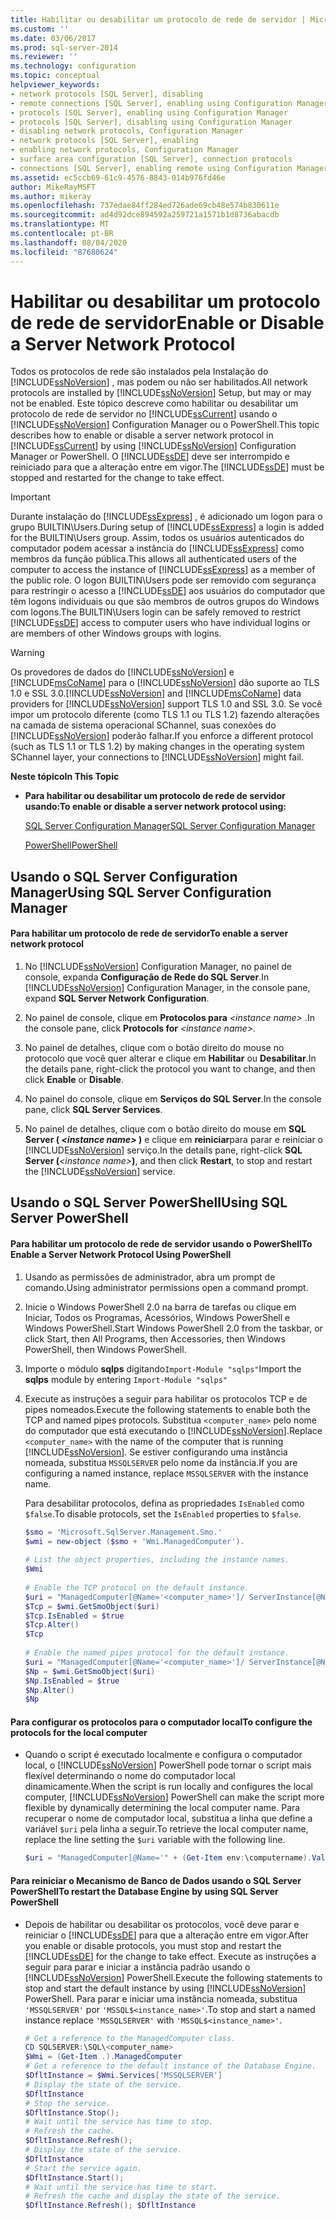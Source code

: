 ```yaml
---
title: Habilitar ou desabilitar um protocolo de rede de servidor | Microsoft Docs
ms.custom: ''
ms.date: 03/06/2017
ms.prod: sql-server-2014
ms.reviewer: ''
ms.technology: configuration
ms.topic: conceptual
helpviewer_keywords:
- network protocols [SQL Server], disabling
- remote connections [SQL Server], enabling using Configuration Manager
- protocols [SQL Server], enabling using Configuration Manager
- protocols [SQL Server], disabling using Configuration Manager
- disabling network protocols, Configuration Manager
- network protocols [SQL Server], enabling
- enabling network protocols, Configuration Manager
- surface area configuration [SQL Server], connection protocols
- connections [SQL Server], enabling remote using Configuration Manager
ms.assetid: ec5ccb69-61c9-4576-8843-014b976fd46e
author: MikeRayMSFT
ms.author: mikeray
ms.openlocfilehash: 737edae84ff284ed726ade69cb48e574b830611e
ms.sourcegitcommit: ad4d92dce894592a259721a1571b1d8736abacdb
ms.translationtype: MT
ms.contentlocale: pt-BR
ms.lasthandoff: 08/04/2020
ms.locfileid: "87680624"
---
```

# <a name="enable-or-disable-a-server-network-protocol"></a><span data-ttu-id="391d8-102">Habilitar ou desabilitar um protocolo de rede de servidor</span><span class="sxs-lookup"><span data-stu-id="391d8-102">Enable or Disable a Server Network Protocol</span></span>
  <span data-ttu-id="391d8-103">Todos os protocolos de rede são instalados pela Instalação do [!INCLUDE[ssNoVersion](../../includes/ssnoversion-md.md)] , mas podem ou não ser habilitados.</span><span class="sxs-lookup"><span data-stu-id="391d8-103">All network protocols are installed by [!INCLUDE[ssNoVersion](../../includes/ssnoversion-md.md)] Setup, but may or may not be enabled.</span></span> <span data-ttu-id="391d8-104">Este tópico descreve como habilitar ou desabilitar um protocolo de rede de servidor no [!INCLUDE[ssCurrent](../../includes/sscurrent-md.md)] usando o [!INCLUDE[ssNoVersion](../../includes/ssnoversion-md.md)] Configuration Manager ou o PowerShell.</span><span class="sxs-lookup"><span data-stu-id="391d8-104">This topic describes how to enable or disable a server network protocol in [!INCLUDE[ssCurrent](../../includes/sscurrent-md.md)] by using [!INCLUDE[ssNoVersion](../../includes/ssnoversion-md.md)] Configuration Manager or PowerShell.</span></span> <span data-ttu-id="391d8-105">O [!INCLUDE[ssDE](../../includes/ssde-md.md)] deve ser interrompido e reiniciado para que a alteração entre em vigor.</span><span class="sxs-lookup"><span data-stu-id="391d8-105">The [!INCLUDE[ssDE](../../includes/ssde-md.md)] must be stopped and restarted for the change to take effect.</span></span>  
  
> [!IMPORTANT]  
>  <span data-ttu-id="391d8-106">Durante instalação do [!INCLUDE[ssExpress](../../includes/ssexpress-md.md)] , é adicionado um logon para o grupo BUILTIN\Users.</span><span class="sxs-lookup"><span data-stu-id="391d8-106">During setup of [!INCLUDE[ssExpress](../../includes/ssexpress-md.md)] a login is added for the BUILTIN\Users group.</span></span> <span data-ttu-id="391d8-107">Assim, todos os usuários autenticados do computador podem acessar a instância do [!INCLUDE[ssExpress](../../includes/ssexpress-md.md)] como membros da função pública.</span><span class="sxs-lookup"><span data-stu-id="391d8-107">This allows all authenticated users of the computer to access the instance of [!INCLUDE[ssExpress](../../includes/ssexpress-md.md)] as a member of the public role.</span></span> <span data-ttu-id="391d8-108">O logon BUILTIN\Users pode ser removido com segurança para restringir o acesso a [!INCLUDE[ssDE](../../includes/ssde-md.md)] aos usuários do computador que têm logons individuais ou que são membros de outros grupos do Windows com logons.</span><span class="sxs-lookup"><span data-stu-id="391d8-108">The BUILTIN\Users login can be safely removed to restrict [!INCLUDE[ssDE](../../includes/ssde-md.md)] access to computer users who have individual logins or are members of other Windows groups with logins.</span></span>  
  
> [!WARNING]  
>  <span data-ttu-id="391d8-109">Os provedores de dados do [!INCLUDE[ssNoVersion](../../includes/ssnoversion-md.md)] e [!INCLUDE[msCoName](../../includes/msconame-md.md)] para o [!INCLUDE[ssNoVersion](../../includes/ssnoversion-md.md)] dão suporte ao TLS 1.0 e SSL 3.0.</span><span class="sxs-lookup"><span data-stu-id="391d8-109">[!INCLUDE[ssNoVersion](../../includes/ssnoversion-md.md)] and [!INCLUDE[msCoName](../../includes/msconame-md.md)] data providers for [!INCLUDE[ssNoVersion](../../includes/ssnoversion-md.md)] support TLS 1.0 and SSL 3.0.</span></span> <span data-ttu-id="391d8-110">Se você impor um protocolo diferente (como TLS 1.1 ou TLS 1.2) fazendo alterações na camada de sistema operacional SChannel, suas conexões do [!INCLUDE[ssNoVersion](../../includes/ssnoversion-md.md)] poderão falhar.</span><span class="sxs-lookup"><span data-stu-id="391d8-110">If you enforce a different protocol (such as TLS 1.1 or TLS 1.2) by making changes in the operating system SChannel layer, your connections to [!INCLUDE[ssNoVersion](../../includes/ssnoversion-md.md)] might fail.</span></span>  
  
 <span data-ttu-id="391d8-111">**Neste tópico**</span><span class="sxs-lookup"><span data-stu-id="391d8-111">**In This Topic**</span></span>  
  
-   <span data-ttu-id="391d8-112">**Para habilitar ou desabilitar um protocolo de rede de servidor usando:**</span><span class="sxs-lookup"><span data-stu-id="391d8-112">**To enable or disable a server network protocol using:**</span></span>  
  
     [<span data-ttu-id="391d8-113">SQL Server Configuration Manager</span><span class="sxs-lookup"><span data-stu-id="391d8-113">SQL Server Configuration Manager</span></span>](#SSMSProcedure)  
  
     [<span data-ttu-id="391d8-114">PowerShell</span><span class="sxs-lookup"><span data-stu-id="391d8-114">PowerShell</span></span>](#PowerShellProcedure)  
  
##  <a name="using-sql-server-configuration-manager"></a><a name="SSMSProcedure"></a> <span data-ttu-id="391d8-115">Usando o SQL Server Configuration Manager</span><span class="sxs-lookup"><span data-stu-id="391d8-115">Using SQL Server Configuration Manager</span></span>  
  
#### <a name="to-enable-a-server-network-protocol"></a><span data-ttu-id="391d8-116">Para habilitar um protocolo de rede de servidor</span><span class="sxs-lookup"><span data-stu-id="391d8-116">To enable a server network protocol</span></span>  
  
1.  <span data-ttu-id="391d8-117">No [!INCLUDE[ssNoVersion](../../includes/ssnoversion-md.md)] Configuration Manager, no painel de console, expanda **Configuração de Rede do SQL Server**.</span><span class="sxs-lookup"><span data-stu-id="391d8-117">In [!INCLUDE[ssNoVersion](../../includes/ssnoversion-md.md)] Configuration Manager, in the console pane, expand **SQL Server  Network Configuration**.</span></span>  
  
2.  <span data-ttu-id="391d8-118">No painel de console, clique em **Protocolos para** *\<instance name>* .</span><span class="sxs-lookup"><span data-stu-id="391d8-118">In the console pane, click **Protocols for** *\<instance name>*.</span></span>  
  
3.  <span data-ttu-id="391d8-119">No painel de detalhes, clique com o botão direito do mouse no protocolo que você quer alterar e clique em **Habilitar** ou **Desabilitar**.</span><span class="sxs-lookup"><span data-stu-id="391d8-119">In the details pane, right-click the protocol you want to change, and then click **Enable** or **Disable**.</span></span>  
  
4.  <span data-ttu-id="391d8-120">No painel do console, clique em **Serviços do SQL Server**.</span><span class="sxs-lookup"><span data-stu-id="391d8-120">In the console pane, click **SQL Server Services**.</span></span>  
  
5.  <span data-ttu-id="391d8-121">No painel de detalhes, clique com o botão direito do mouse em **SQL Server ( ***\<instance name>*** )** e clique em **reiniciar**para parar e reiniciar o [!INCLUDE[ssNoVersion](../../includes/ssnoversion-md.md)] serviço.</span><span class="sxs-lookup"><span data-stu-id="391d8-121">In the details pane, right-click **SQL Server (***\<instance name>***)**, and then click **Restart**, to stop and restart the [!INCLUDE[ssNoVersion](../../includes/ssnoversion-md.md)] service.</span></span>  
  
##  <a name="using-sql-server-powershell"></a><a name="PowerShellProcedure"></a> <span data-ttu-id="391d8-122">Usando o SQL Server PowerShell</span><span class="sxs-lookup"><span data-stu-id="391d8-122">Using SQL Server PowerShell</span></span>  
  
#### <a name="to-enable-a-server-network-protocol-using-powershell"></a><span data-ttu-id="391d8-123">Para habilitar um protocolo de rede de servidor usando o PowerShell</span><span class="sxs-lookup"><span data-stu-id="391d8-123">To Enable a Server Network Protocol Using PowerShell</span></span>  
  
1.  <span data-ttu-id="391d8-124">Usando as permissões de administrador, abra um prompt de comando.</span><span class="sxs-lookup"><span data-stu-id="391d8-124">Using administrator permissions open a command prompt.</span></span>  
  
2.  <span data-ttu-id="391d8-125">Inicie o Windows PowerShell 2.0 na barra de tarefas ou clique em Iniciar, Todos os Programas, Acessórios, Windows PowerShell e Windows PowerShell.</span><span class="sxs-lookup"><span data-stu-id="391d8-125">Start Windows PowerShell 2.0 from the taskbar, or click Start, then All Programs, then Accessories, then Windows PowerShell, then Windows PowerShell.</span></span>  
  
3.  <span data-ttu-id="391d8-126">Importe o módulo **sqlps** digitando`Import-Module "sqlps"`</span><span class="sxs-lookup"><span data-stu-id="391d8-126">Import the **sqlps** module by entering `Import-Module "sqlps"`</span></span>  
  
4.  <span data-ttu-id="391d8-127">Execute as instruções a seguir para habilitar os protocolos TCP e de pipes nomeados.</span><span class="sxs-lookup"><span data-stu-id="391d8-127">Execute the following statements to enable both the TCP and named pipes protocols.</span></span> <span data-ttu-id="391d8-128">Substitua `<computer_name>` pelo nome do computador que está executando o [!INCLUDE[ssNoVersion](../../includes/ssnoversion-md.md)].</span><span class="sxs-lookup"><span data-stu-id="391d8-128">Replace `<computer_name>` with the name of the computer that is running [!INCLUDE[ssNoVersion](../../includes/ssnoversion-md.md)].</span></span> <span data-ttu-id="391d8-129">Se estiver configurando uma instância nomeada, substitua `MSSQLSERVER` pelo nome da instância.</span><span class="sxs-lookup"><span data-stu-id="391d8-129">If you are configuring a named instance, replace `MSSQLSERVER` with the instance name.</span></span>  
  
     <span data-ttu-id="391d8-130">Para desabilitar protocolos, defina as propriedades `IsEnabled` como `$false`.</span><span class="sxs-lookup"><span data-stu-id="391d8-130">To disable protocols, set the `IsEnabled` properties to `$false`.</span></span>  
  
    ```powershell
    $smo = 'Microsoft.SqlServer.Management.Smo.'  
    $wmi = new-object ($smo + 'Wmi.ManagedComputer').  
  
    # List the object properties, including the instance names.  
    $Wmi  
  
    # Enable the TCP protocol on the default instance.  
    $uri = "ManagedComputer[@Name='<computer_name>']/ ServerInstance[@Name='MSSQLSERVER']/ServerProtocol[@Name='Tcp']"  
    $Tcp = $wmi.GetSmoObject($uri)  
    $Tcp.IsEnabled = $true  
    $Tcp.Alter()  
    $Tcp  
  
    # Enable the named pipes protocol for the default instance.  
    $uri = "ManagedComputer[@Name='<computer_name>']/ ServerInstance[@Name='MSSQLSERVER']/ServerProtocol[@Name='Np']"  
    $Np = $wmi.GetSmoObject($uri)  
    $Np.IsEnabled = $true  
    $Np.Alter()  
    $Np  
    ```  
  
#### <a name="to-configure-the-protocols-for-the-local-computer"></a><span data-ttu-id="391d8-131">Para configurar os protocolos para o computador local</span><span class="sxs-lookup"><span data-stu-id="391d8-131">To configure the protocols for the local computer</span></span>  
  
-   <span data-ttu-id="391d8-132">Quando o script é executado localmente e configura o computador local, o [!INCLUDE[ssNoVersion](../../includes/ssnoversion-md.md)] PowerShell pode tornar o script mais flexível determinando o nome do computador local dinamicamente.</span><span class="sxs-lookup"><span data-stu-id="391d8-132">When the script is run locally and configures the local computer, [!INCLUDE[ssNoVersion](../../includes/ssnoversion-md.md)] PowerShell can make the script more flexible by dynamically determining the local computer name.</span></span> <span data-ttu-id="391d8-133">Para recuperar o nome de computador local, substitua a linha que define a variável `$uri` pela linha a seguir.</span><span class="sxs-lookup"><span data-stu-id="391d8-133">To retrieve the local computer name, replace the line setting the `$uri` variable with the following line.</span></span>  
  
    ```powershell
    $uri = "ManagedComputer[@Name='" + (Get-Item env:\computername).Value + "']/ServerInstance[@Name='MSSQLSERVER']/ServerProtocol[@Name='Tcp']"  
    ```  
  
#### <a name="to-restart-the-database-engine-by-using-sql-server-powershell"></a><span data-ttu-id="391d8-134">Para reiniciar o Mecanismo de Banco de Dados usando o SQL Server PowerShell</span><span class="sxs-lookup"><span data-stu-id="391d8-134">To restart the Database Engine by using SQL Server PowerShell</span></span>  
  
-   <span data-ttu-id="391d8-135">Depois de habilitar ou desabilitar os protocolos, você deve parar e reiniciar o [!INCLUDE[ssDE](../../includes/ssde-md.md)] para que a alteração entre em vigor.</span><span class="sxs-lookup"><span data-stu-id="391d8-135">After you enable or disable protocols, you must stop and restart the [!INCLUDE[ssDE](../../includes/ssde-md.md)] for the change to take effect.</span></span> <span data-ttu-id="391d8-136">Execute as instruções a seguir para parar e iniciar a instância padrão usando o [!INCLUDE[ssNoVersion](../../includes/ssnoversion-md.md)] PowerShell.</span><span class="sxs-lookup"><span data-stu-id="391d8-136">Execute the following statements to stop and start the default instance by using [!INCLUDE[ssNoVersion](../../includes/ssnoversion-md.md)] PowerShell.</span></span> <span data-ttu-id="391d8-137">Para parar e iniciar uma instância nomeada, substitua `'MSSQLSERVER'` por `'MSSQL$<instance_name>'`.</span><span class="sxs-lookup"><span data-stu-id="391d8-137">To stop and start a named instance replace `'MSSQLSERVER'` with `'MSSQL$<instance_name>'`.</span></span>  
  
    ```powershell
    # Get a reference to the ManagedComputer class.  
    CD SQLSERVER:\SQL\<computer_name>  
    $Wmi = (Get-Item .).ManagedComputer  
    # Get a reference to the default instance of the Database Engine.  
    $DfltInstance = $Wmi.Services['MSSQLSERVER']  
    # Display the state of the service.  
    $DfltInstance  
    # Stop the service.  
    $DfltInstance.Stop();  
    # Wait until the service has time to stop.  
    # Refresh the cache.  
    $DfltInstance.Refresh();   
    # Display the state of the service.  
    $DfltInstance  
    # Start the service again.  
    $DfltInstance.Start();  
    # Wait until the service has time to start.  
    # Refresh the cache and display the state of the service.  
    $DfltInstance.Refresh(); $DfltInstance  
    ```  
